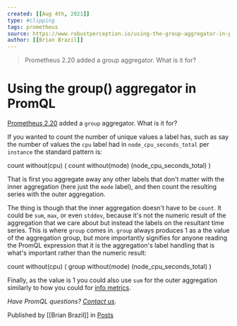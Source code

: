 ```yaml
---
created: [[Aug 4th, 2021]]
type: #clipping
tags: prometheus 
source: https://www.robustperception.io/using-the-group-aggregator-in-promql
author: [[Brian Brazil]] 
---
```

> Prometheus 2.20 added a group aggregator. What is it for?

# Using the group() aggregator in PromQL


[Prometheus 2.20](https://www.robustperception.io/new-features-in-prometheus-2-20-0) added a `group` aggregator. What is it for?

If you wanted to count the number of unique values a label has, such as say the number of values the `cpu` label had in `node_cpu_seconds_total` per `instance` the standard pattern is:

count without(cpu) (
  count without(mode) (node\_cpu\_seconds\_total)
)

That is first you aggregate away any other labels that don't matter with the inner aggregation (here just the `mode` label), and then count the resulting series with the outer aggregation.

The thing is though that the inner aggregation doesn't have to be `count`. It could be `sum`, `max`, or even `stddev`, because it's not the numeric result of the aggregation that we care about but instead the labels on the resultant time series. This is where `group` comes in. `group` always produces 1 as a the value of the aggregation group, but more importantly signifies for anyone reading the PromQL expression that it is the aggregation's label handling that is what's important rather than the numeric result:

count without(cpu) (
  group without(mode) (node\_cpu\_seconds\_total)
)

Finally, as the value is 1 you could also use `sum` for the outer aggregation similarly to how you could for [info metrics](https://www.robustperception.io/why-info-style-metrics-have-a-value-of-1).

_Have PromQL questions?_ _[Contact us](mailto:prometheus@robustperception.io)._

Published by [[Brian Brazil]] in [Posts](https://www.robustperception.io/category/posts)
